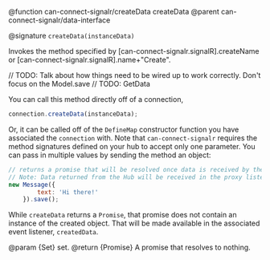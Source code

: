 @function can-connect-signalr/createData createData
@parent can-connect-signalr/data-interface

@signature `createData(instanceData)`

Invokes the method specified by [can-connect-signalr.signalR].createName or
[can-connect-signalr.signalR].name+"Create".

// TODO: Talk about how things need to be wired up to work correctly. Don't focus on the Model.save
// TODO: GetData

You can call this method directly off of a connection,

```js
connection.createData(instanceData);
```

Or, it can be called off of the `DefineMap` constructor function
you have associated the `connection` with. Note that `can-connect-signalr` requires the method signatures
defined on your hub to accept only one parameter. You can pass in multiple values by sending the method
an object:

```js
// returns a promise that will be resolved once data is received by the Hub.
// Note: Data returned from the Hub will be received in the proxy listener.
new Message({
		text: 'Hi there!'
	}).save();
```

While `createData` returns a `Promise`, that promise does not contain an instance of the created object. That 
will be made available in the associated event listener, `createdData`. 

@param {Set} set.
@return {Promise<Object>} A promise that resolves to nothing.

    
